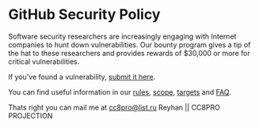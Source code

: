 # GitHub Security Policy

Software security researchers are increasingly engaging with Internet companies to hunt down vulnerabilities. Our bounty program gives a tip of the hat to these researchers and provides rewards of $30,000 or more for critical vulnerabilities.

If you’ve found a vulnerability, [submit it here](https://hackerone.com/github).

You can find useful information in our [rules](https://bounty.github.com/#rules), [scope](https://bounty.github.com/#scope), [targets](https://bounty.github.com/#scope) and [FAQ](https://bounty.github.com/#faqs).





Thats right you can mail me at cc8pro@list.ru
Reyhan || CC8PRO PROJECTION
